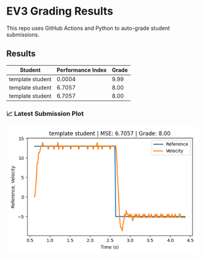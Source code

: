 # EV3 Grading Results

This repo uses GitHub Actions and Python to auto-grade student submissions.

## Results

<!-- RESULTS_TABLE_START -->
| Student | Performance Index | Grade |
|---------|-------------------|-------|
| template student | 0.0004 | 9.99 |
| template student | 6.7057 | 8.00 |
| template student | 6.7057 | 8.00 |

### 📈 Latest Submission Plot
![Latest Result](latest_result.png)
<!-- RESULTS_TABLE_END -->
